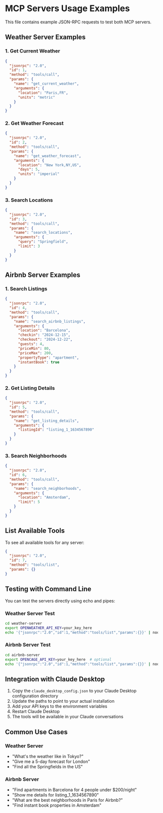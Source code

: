 # MCP Servers Usage Examples

This file contains example JSON-RPC requests to test both MCP servers.

## Weather Server Examples

### 1. Get Current Weather
```json
{
  "jsonrpc": "2.0",
  "id": 1,
  "method": "tools/call",
  "params": {
    "name": "get_current_weather",
    "arguments": {
      "location": "Paris,FR",
      "units": "metric"
    }
  }
}
```

### 2. Get Weather Forecast
```json
{
  "jsonrpc": "2.0",
  "id": 2,
  "method": "tools/call",
  "params": {
    "name": "get_weather_forecast",
    "arguments": {
      "location": "New York,NY,US",
      "days": 5,
      "units": "imperial"
    }
  }
}
```

### 3. Search Locations
```json
{
  "jsonrpc": "2.0",
  "id": 3,
  "method": "tools/call",
  "params": {
    "name": "search_locations",
    "arguments": {
      "query": "Springfield",
      "limit": 3
    }
  }
}
```

## Airbnb Server Examples

### 1. Search Listings
```json
{
  "jsonrpc": "2.0",
  "id": 4,
  "method": "tools/call",
  "params": {
    "name": "search_airbnb_listings",
    "arguments": {
      "location": "Barcelona",
      "checkin": "2024-12-15",
      "checkout": "2024-12-22",
      "guests": 4,
      "priceMin": 80,
      "priceMax": 200,
      "propertyType": "apartment",
      "instantBook": true
    }
  }
}
```

### 2. Get Listing Details
```json
{
  "jsonrpc": "2.0",
  "id": 5,
  "method": "tools/call",
  "params": {
    "name": "get_listing_details",
    "arguments": {
      "listingId": "listing_1_1634567890"
    }
  }
}
```

### 3. Search Neighborhoods
```json
{
  "jsonrpc": "2.0",
  "id": 6,
  "method": "tools/call",
  "params": {
    "name": "search_neighborhoods",
    "arguments": {
      "location": "Amsterdam",
      "limit": 5
    }
  }
}
```

## List Available Tools

To see all available tools for any server:

```json
{
  "jsonrpc": "2.0",
  "id": 7,
  "method": "tools/list",
  "params": {}
}
```

## Testing with Command Line

You can test the servers directly using echo and pipes:

### Weather Server Test
```bash
cd weather-server
export OPENWEATHER_API_KEY=your_key_here
echo '{"jsonrpc":"2.0","id":1,"method":"tools/list","params":{}}' | node build/index.js
```

### Airbnb Server Test
```bash
cd airbnb-server
export OPENCAGE_API_KEY=your_key_here  # optional
echo '{"jsonrpc":"2.0","id":1,"method":"tools/list","params":{}}' | node build/index.js
```

## Integration with Claude Desktop

1. Copy the `claude_desktop_config.json` to your Claude Desktop configuration directory
2. Update the paths to point to your actual installation
3. Add your API keys to the environment variables
4. Restart Claude Desktop
5. The tools will be available in your Claude conversations

## Common Use Cases

### Weather Server
- "What's the weather like in Tokyo?"
- "Give me a 5-day forecast for London"
- "Find all the Springfields in the US"

### Airbnb Server  
- "Find apartments in Barcelona for 4 people under $200/night"
- "Show me details for listing_1_1634567890"
- "What are the best neighborhoods in Paris for Airbnb?"
- "Find instant book properties in Amsterdam"